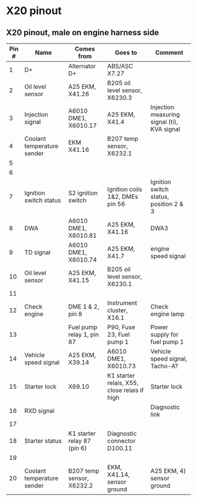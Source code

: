 # X20 pinout

## X20 pinout, male on engine harness side

|Pin #|Name|Comes from|Goes to|Comment|
|-----|----|----------|-------|-------|
|1|D+|Alternator D+|ABS/ASC X7.27||
|2|Oil level sensor|A25 EKM, X41.26|B205 oil level sensor, X6230.3||
|3|Injection signal|A6010 DME1, X6010.17|A25 EKM, X41.4|Injection measuring signal (ti), KVA signal|
|4|Coolant temperature sender|EKM X41.16|B207 temp sensor, X6232.1||
|5|||||
|6|||||
|7|Ignition switch status|S2 ignition switch|Ignition coils 1&2, DMEs pin 56|Ignition switch status, position 2 & 3|
|8|DWA|A6010 DME1, X6010.81|A25 EKM, X41.16|DWA3|
|9|TD signal|A6010 DME1, X6010.74|A25 EKM, X41.7|engine speed signal|
|10|Oil level sensor|A25 EKM, X41.15|B205 oil level sensor, X6230.1||
|11|||||
|12|Check engine|DME 1 & 2, pin 8|Instrument cluster, X16.1|Check engine lamp|
|13||Fuel pump relay 1, pin 87|P90, Fuse 23, Fuel pump 1|Power supply for fuel pump 1|
|14|Vehicle speed signal|A25 EKM, X39.14|A6010 DME1, X6010.73|Vehicle speed signal, Tacho-A?|
|15|Starter lock|X69.10|K1 starter relais, X55, close relais if high|Starter lock|
|16|RXD signal|||Diagnostic link|
|17|||||
|18|Starter status|K1 starter relay 87 (pin 6)|Diagnostic connector D100.11||
|19|||||
|20|Coolant temperature sender|B207 temp sensor, X6232.2|EKM, X41.14, sensor ground|A25 EKM, 4) sensor ground|
